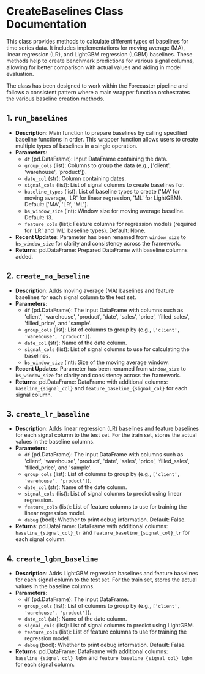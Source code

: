 # CreateBaselines Class Documentation

This class provides methods to calculate different types of baselines for time series data. It includes implementations for moving average (MA), linear regression (LR), and LightGBM regression (LGBM) baselines. These methods help to create benchmark predictions for various signal columns, allowing for better comparison with actual values and aiding in model evaluation.

The class has been designed to work within the Forecaster pipeline and follows a consistent pattern where a main wrapper function orchestrates the various baseline creation methods.

## 1. `run_baselines`

- **Description**: Main function to prepare baselines by calling specified baseline functions in order. This wrapper function allows users to create multiple types of baselines in a single operation.
- **Parameters**:
  - `df` (pd.DataFrame): Input DataFrame containing the data.
  - `group_cols` (list): Columns to group the data (e.g., ['client', 'warehouse', 'product']).
  - `date_col` (str): Column containing dates.
  - `signal_cols` (list): List of signal columns to create baselines for.
  - `baseline_types` (list): List of baseline types to create ('MA' for moving average, 'LR' for linear regression, 'ML' for LightGBM). Default: ['MA', 'LR', 'ML'].
  - `bs_window_size` (int): Window size for moving average baseline. Default: 13.
  - `feature_cols` (list): Feature columns for regression models (required for 'LR' and 'ML' baseline types). Default: None.
- **Recent Updates**: Parameter has been renamed from `window_size` to `bs_window_size` for clarity and consistency across the framework.
- **Returns**: pd.DataFrame: Prepared DataFrame with baseline columns added.

## 2. `create_ma_baseline`

- **Description**: Adds moving average (MA) baselines and feature baselines for each signal column to the test set.
- **Parameters**:
  - `df` (pd.DataFrame): The input DataFrame with columns such as 'client', 'warehouse', 'product', 'date', 'sales', 'price', 'filled_sales', 'filled_price', and 'sample'.
  - `group_cols` (list): List of columns to group by (e.g., `['client', 'warehouse', 'product']`).
  - `date_col` (str): Name of the date column.
  - `signal_cols` (list): List of signal columns to use for calculating the baselines.
  - `bs_window_size` (int): Size of the moving average window.
- **Recent Updates**: Parameter has been renamed from `window_size` to `bs_window_size` for clarity and consistency across the framework.
- **Returns**: pd.DataFrame: DataFrame with additional columns: `baseline_{signal_col}` and `feature_baseline_{signal_col}` for each signal column.

## 3. `create_lr_baseline`

- **Description**: Adds linear regression (LR) baselines and feature baselines for each signal column to the test set. For the train set, stores the actual values in the baseline columns.
- **Parameters**:
  - `df` (pd.DataFrame): The input DataFrame with columns such as 'client', 'warehouse', 'product', 'date', 'sales', 'price', 'filled_sales', 'filled_price', and 'sample'.
  - `group_cols` (list): List of columns to group by (e.g., `['client', 'warehouse', 'product']`).
  - `date_col` (str): Name of the date column.
  - `signal_cols` (list): List of signal columns to predict using linear regression.
  - `feature_cols` (list): List of feature columns to use for training the linear regression model.
  - `debug` (bool): Whether to print debug information. Default: False.
- **Returns**: pd.DataFrame: DataFrame with additional columns: `baseline_{signal_col}_lr` and `feature_baseline_{signal_col}_lr` for each signal column.

## 4. `create_lgbm_baseline`

- **Description**: Adds LightGBM regression baselines and feature baselines for each signal column to the test set. For the train set, stores the actual values in the baseline columns.
- **Parameters**:
  - `df` (pd.DataFrame): The input DataFrame.
  - `group_cols` (list): List of columns to group by (e.g., `['client', 'warehouse', 'product']`).
  - `date_col` (str): Name of the date column.
  - `signal_cols` (list): List of signal columns to predict using LightGBM.
  - `feature_cols` (list): List of feature columns to use for training the regression model.
  - `debug` (bool): Whether to print debug information. Default: False.
- **Returns**: pd.DataFrame: DataFrame with additional columns: `baseline_{signal_col}_lgbm` and `feature_baseline_{signal_col}_lgbm` for each signal column.